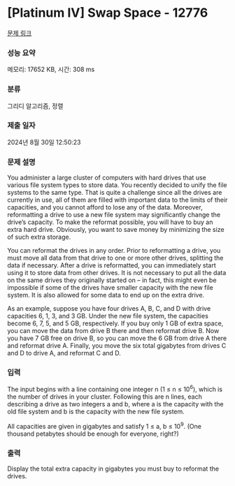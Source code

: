 # [Platinum IV] Swap Space - 12776 

[문제 링크](https://www.acmicpc.net/problem/12776) 

### 성능 요약

메모리: 17652 KB, 시간: 308 ms

### 분류

그리디 알고리즘, 정렬

### 제출 일자

2024년 8월 30일 12:50:23

### 문제 설명

<p>You administer a large cluster of computers with hard drives that use various file system types to store data. You recently decided to unify the file systems to the same type. That is quite a challenge since all the drives are currently in use, all of them are filled with important data to the limits of their capacities, and you cannot afford to lose any of the data. Moreover, reformatting a drive to use a new file system may significantly change the drive’s capacity. To make the reformat possible, you will have to buy an extra hard drive. Obviously, you want to save money by minimizing the size of such extra storage.</p>

<p>You can reformat the drives in any order. Prior to reformatting a drive, you must move all data from that drive to one or more other drives, splitting the data if necessary. After a drive is reformatted, you can immediately start using it to store data from other drives. It is not necessary to put all the data on the same drives they originally started on – in fact, this might even be impossible if some of the drives have smaller capacity with the new file system. It is also allowed for some data to end up on the extra drive.</p>

<p>As an example, suppose you have four drives A, B, C, and D with drive capacities 6, 1, 3, and 3 GB. Under the new file system, the capacities become 6, 7, 5, and 5 GB, respectively. If you buy only 1 GB of extra space, you can move the data from drive B there and then reformat drive B. Now you have 7 GB free on drive B, so you can move the 6 GB from drive A there and reformat drive A. Finally, you move the six total gigabytes from drives C and D to drive A, and reformat C and D.</p>

### 입력 

 <p>The input begins with a line containing one integer n (1 ≤ n ≤ 10<sup>6</sup>), which is the number of drives in your cluster. Following this are n lines, each describing a drive as two integers a and b, where a is the capacity with the old file system and b is the capacity with the new file system.</p>

<p>All capacities are given in gigabytes and satisfy 1 ≤ a, b ≤ 10<sup>9</sup>. (One thousand petabytes should be enough for everyone, right?)</p>

### 출력 

 <p>Display the total extra capacity in gigabytes you must buy to reformat the drives.</p>

